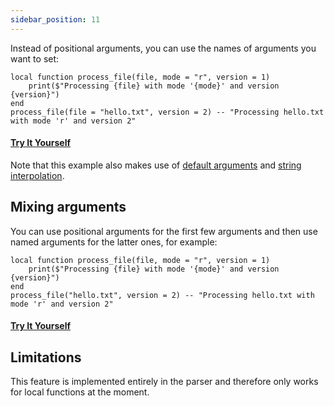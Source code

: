 ```yaml
---
sidebar_position: 11
---
```

Instead of positional arguments, you can use the names of arguments you want to set:

```pluto
local function process_file(file, mode = "r", version = 1)
    print($"Processing {file} with mode '{mode}' and version {version}")
end
process_file(file = "hello.txt", version = 2) -- "Processing hello.txt with mode 'r' and version 2"
```

#### [Try It Yourself](https://pluto-lang.org/web/#code=local%20function%20process_file(file%2C%20mode%20%3D%20%22r%22%2C%20version%20%3D%201)%0D%0A%20%20%20%20print(%24%22Processing%20%7Bfile%7D%20with%20mode%20'%7Bmode%7D'%20and%20version%20%7Bversion%7D%22)%0D%0Aend%0D%0Aprocess_file(file%20%3D%20%22hello.txt%22%2C%20version%20%3D%202))

Note that this example also makes use of [default arguments](Default%20Arguments.md) and [string interpolation](String%20Interpolation.md).

## Mixing arguments

You can use positional arguments for the first few arguments and then use named arguments for the latter ones, for example:

```pluto
local function process_file(file, mode = "r", version = 1)
    print($"Processing {file} with mode '{mode}' and version {version}")
end
process_file("hello.txt", version = 2) -- "Processing hello.txt with mode 'r' and version 2"
```

#### [Try It Yourself](https://pluto-lang.org/web/#code=local%20function%20process_file(file%2C%20mode%20%3D%20%22r%22%2C%20version%20%3D%201)%0D%0A%20%20%20%20print(%24%22Processing%20%7Bfile%7D%20with%20mode%20'%7Bmode%7D'%20and%20version%20%7Bversion%7D%22)%0D%0Aend%0D%0Aprocess_file(%22hello.txt%22%2C%20version%20%3D%202))

## Limitations

This feature is implemented entirely in the parser and therefore only works for local functions at the moment.
